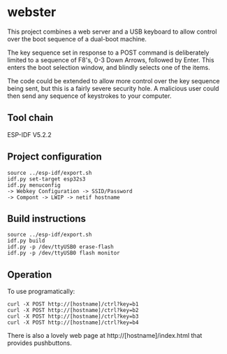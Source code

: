 # webster
This project combines a web server and a USB keyboard to allow control over the boot sequence of a dual-boot machine.

The key sequence set in response to a POST command is deliberately limited to a sequence of F8's, 0-3 Down Arrows, followed by Enter. This enters the boot selection window, and blindly selects one of the items.

The code could be extended to allow more control over the key sequence being sent, but this is a fairly severe security hole. A malicious user could then send any sequence of keystrokes to your computer.

## Tool chain
ESP-IDF V5.2.2

## Project configuration
```
source ../esp-idf/export.sh
idf.py set-target esp32s3
idf.py menuconfig
-> Webkey Configuration -> SSID/Password
-> Compont -> LWIP -> netif hostname
```

## Build instructions
```
source ../esp-idf/export.sh
idf.py build
idf.py -p /dev/ttyUSB0 erase-flash
idf.py -p /dev/ttyUSB0 flash monitor
```

## Operation
To use programatically:
```
curl -X POST http://[hostname]/ctrl?key=b1
curl -X POST http://[hostname]/ctrl?key=b2
curl -X POST http://[hostname]/ctrl?key=b3
curl -X POST http://[hostname]/ctrl?key=b4
```

There is also a lovely web page at http://[hostname]/index.html that provides pushbuttons.
